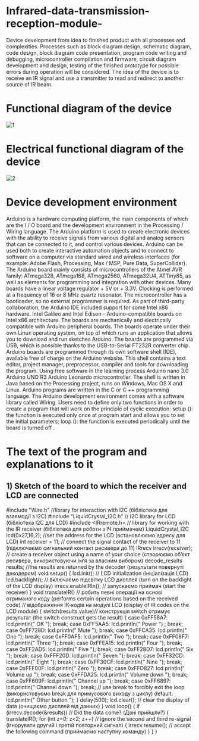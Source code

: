# Infrared-data-transmission-reception-module-
Device development from idea to finished product with all processes and complexities. Processes such as block diagram design, schematic diagram, code design, block diagram code presentation, program code writing and debugging, microcontroller compilation and firmware, circuit diagram development and design, testing of the finished prototype for possible errors during operation will be considered. The idea of ​​the device is to receive an IR signal and use a transmitter to read and redirect to another source of IR beam.

# Functional diagram of the device
![1](https://user-images.githubusercontent.com/64357748/85791713-f7b45c00-b73a-11ea-8cd8-08fbfcc4a59e.jpg)

# Electrical functional diagram of the device
![2](https://user-images.githubusercontent.com/64357748/85793436-ad80aa00-b73d-11ea-94f2-7b37e860d175.gif)

# Device development environment
Arduino is a hardware computing platform, the main components of which are the I / O board and the development environment in the Processing / Wiring language. The Arduino platform is used to create electronic devices with the ability to receive signals from various digital and analog sensors that can be connected to it, and control various devices. Arduino can be used both to create interactive automation objects and to connect to software on a computer via standard wired and wireless interfaces (for example: Adobe Flash, Processing, Max / MSP, Pure Data, SuperCollider). The Arduino board mainly consists of microcontrollers of the Atmel AVR family: ATmega328, ATmega168, ATmega2560, ATmega32U4, ATTiny85, as well as elements for programming and integration with other devices. Many boards have a linear voltage regulator + 5V or + 3.3V. Clocking is performed at a frequency of 16 or 8 MHz quartz resonator. The microcontroller has a bootloader, so no external programmer is required. As part of third-party collaboration, the Arduino IDE included support for some Intel x86 hardware. Intel Galileo and Intel Edison - Arduino-compatible boards on Intel x86 architecture. The boards are mechanically and electrically compatible with Arduino peripheral boards. The boards operate under their own Linux operating system, on top of which runs an application that allows you to download and run sketches Arduino. The boards are programmed via USB, which is possible thanks to the USB-to-Serial FT232R converter chip. Arduino boards are programmed through its own software shell (IDE), available free of charge on the Arduino website. This shell contains a text editor, project manager, preprocessor, compiler and tools for downloading the program. Using free software in the learning process Arduino nano 3.0 Arduino UNO R3 Arduino Leonardo microcontroller. The shell is written in Java based on the Processing project, runs on Windows, Mac OS X and Linux. Arduino programs are written in the C or C ++ programming language. The Arduino development environment comes with a software library called Wiring. Users need to define only two functions in order to create a program that will work on the principle of cyclic execution: setup (): the function is executed only once at program start and allows you to set the initial parameters; loop (): the function is executed periodically until the board is turned off .

# The text of the program and explanations to it
## 1) Sketch of the board to which the receiver and LCD are connected
#include "Wire.h" //library for interaction with I2C (бібліотека для взаємодії з I2C)
#include "LiquidCrystal_I2C.h" // I2C library for LCD (бібліотека I2C для LCD)
#include <IRremote.h> // library for working with the IR receiver (бібліотека для роботи з ІЧ приймачем)
LiquidCrystal_I2C lcd(0x27,16,2); //set the address for the LCD (встановлюємо адресу для LCD)
int receiver = 11; // connect the signal contact of the receiver to 11 (підключаємо сигнальний контакт ресивера до 11)
IRrecv irrecv(receiver); // create a receiver object using a name of your choice (створюємо об’єкт ресивера, використовуючи ім’я за власним вибором)
decode_results results; //the results are returned by the decoder (результати повернуті декодером) 
void setup()
{
  lcd.init();          // LCD initialization (ініціалізація LCD)
  lcd.backlight(); // включаємо підсвітку LCD дисплея (turn on the backlight of the LCD display)
  irrecv.enableIRIn(); // запускаємо приймач (start the receiver)
}
void translateIR() // робить певні операції на основі отриманого коду (performs certain operations based on the received code)
// відображення ІК-кодів на модулі LCD (display of IR codes on the LCD module)
{ 
  switch(results.value)// конструкція switch отримує результат (the switch construct gets the result)
  {
    case 0xFF58A7: lcd.println(" OK      "); break;
    case 0xFF5AA5: lcd.println(" Power   ")     ; break;
    case 0xFF728D: lcd.println(" Mute            "); break;
    case 0xFFCA35:  lcd.println(" One             "); break;
    case 0xFF0AF5:  lcd.println(" Two           "); break;
    case 0xFF08F7:  lcd.println(" Three          "); break;
    case 0xFFEA15:  lcd.println(" Four           "); break;
    case 0xFF2AD5:  lcd.println(" Five           "); break;
    case 0xFF28D7:  lcd.println(" Six            "); break;
    case 0xFFF20D:  lcd.println(" Seven          "); break;
    case 0xFF32CD:  lcd.println(" Eight          "); break;
    case 0xFF30CF:  lcd.println(" Nine           "); break;
    case 0xFFF00F:  lcd.println(" Zero           "); break;
    case 0xFFD827:  lcd.println(" Volume up      "); break;
    case 0xFFDA25:  lcd.println(" Volume down    "); break;
    case 0xFF609F:   lcd.println(" Channel up     "); break;
    case 0xFF6897:  lcd.println(" Channel down   "); break;
// use break to forcibly exit the loop (використовуємо break для примусового виходу з циклу)
    default: lcd.println(" Other button   ");
  }
  delay(500);
  lcd.clear(); // clear the display of data (очищаємо дисплей від данних)
}
void loop()
{
  if (irrecv.decode(&results)) // Did the data come? (Дані прийшли?)
  {
    translateIR();
    for (int z=0; z<2; z++) // ignore the second and third re-signal (ігнорувати другий і третій повторний сигнал)
    {
      irrecv.resume(); // accept the following command (приймаємо наступну команду)
    }
  }
}
